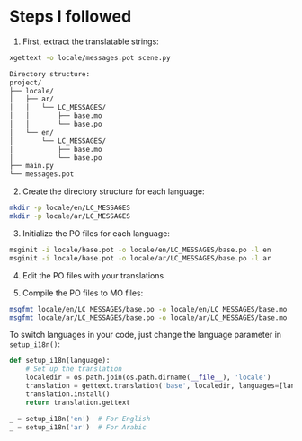 # Steps I followed

1. First, extract the translatable strings:
```bash
xgettext -o locale/messages.pot scene.py
```

```txt
Directory structure:
project/
├── locale/
│   ├── ar/
│   │   └── LC_MESSAGES/
│   │       ├── base.mo
│   │       └── base.po
│   └── en/
│       └── LC_MESSAGES/
│           ├── base.mo
│           └── base.po
├── main.py
└── messages.pot
```

2. Create the directory structure for each language:
```bash
mkdir -p locale/en/LC_MESSAGES
mkdir -p locale/ar/LC_MESSAGES
```

3. Initialize the PO files for each language:
```bash
msginit -i locale/base.pot -o locale/en/LC_MESSAGES/base.po -l en
msginit -i locale/base.pot -o locale/ar/LC_MESSAGES/base.po -l ar
```

4. Edit the PO files with your translations 

5. Compile the PO files to MO files:
```bash
msgfmt locale/en/LC_MESSAGES/base.po -o locale/en/LC_MESSAGES/base.mo
msgfmt locale/ar/LC_MESSAGES/base.po -o locale/ar/LC_MESSAGES/base.mo
```

To switch languages in your code, just change the language parameter in `setup_i18n()`:
```python
def setup_i18n(language):
    # Set up the translation
    localedir = os.path.join(os.path.dirname(__file__), 'locale')
    translation = gettext.translation('base', localedir, languages=[language], fallback=True)
    translation.install()
    return translation.gettext

_ = setup_i18n('en')  # For English
_ = setup_i18n('ar')  # For Arabic
```
